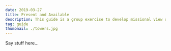 ```yaml
---
date: 2019-03-27
title: Present and Available
description: This guide is a group exercise to develop missional view of your neighbourhood. 
tag: guide
thumbnail: ./towers.jpg
---
```

Say stuff here...

